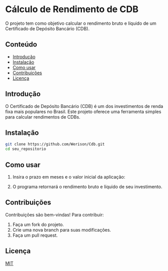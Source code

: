 # Cálculo de Rendimento de CDB

O projeto tem como objetivo calcular o rendimento bruto e líquido de um Certificado de Depósito Bancário (CDB). 

## Conteúdo

- [Introdução](#introdução)
- [Instalação](#instalação)
- [Como usar](#como-usar)
- [Contribuições](#contribuições)
- [Licença](#licença)

## Introdução

O Certificado de Depósito Bancário (CDB) é um dos investimentos de renda fixa mais populares no Brasil. Este projeto oferece uma ferramenta simples para calcular rendimentos de CDBs.

## Instalação
```bash
git clone https://github.com/Werison/Cdb.git
cd seu_repositorio
```

## Como usar

1. Insira o prazo em meses e o valor inicial da aplicação: 

3. O programa retornará o rendimento bruto e líquido de seu investimento.

## Contribuições

Contribuições são bem-vindas! Para contribuir:

1. Faça um fork do projeto.
2. Crie uma nova branch para suas modificações.
3. Faça um pull request.

## Licença

[MIT](https://opensource.org/licenses/MIT)
